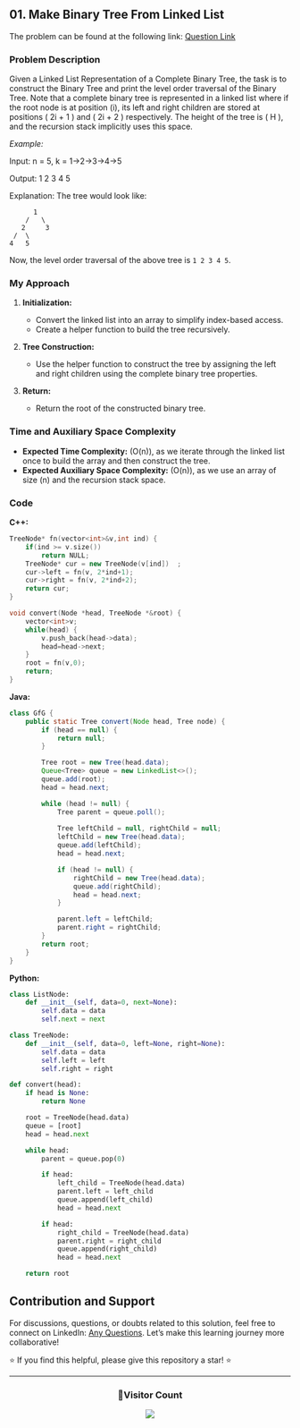 ## 01. Make Binary Tree From Linked List

The problem can be found at the following link: [Question Link](https://www.geeksforgeeks.org/problems/make-binary-tree/1)


### Problem Description

Given a Linked List Representation of a Complete Binary Tree, the task is to construct the Binary Tree and print the level order traversal of the Binary Tree. Note that a complete binary tree is represented in a linked list where if the root node is at position (i), its left and right children are stored at positions \( 2i + 1 \) and \( 2i + 2 \) respectively. The height of the tree is \( H \), and the recursion stack implicitly uses this space.

*Example:*

Input: 
n = 5, 
k = 1->2->3->4->5

Output:
1 2 3 4 5

Explanation:
The tree would look like:

```
      1
    /   \
   2     3
 /  \
4   5
```

Now, the level order traversal of the above tree is `1 2 3 4 5`.

### My Approach

1. **Initialization:**
    - Convert the linked list into an array to simplify index-based access.
    - Create a helper function to build the tree recursively.

2. **Tree Construction:**
    - Use the helper function to construct the tree by assigning the left and right children using the complete binary tree properties.

3. **Return:**
    - Return the root of the constructed binary tree.

### Time and Auxiliary Space Complexity

- **Expected Time Complexity:** \(O(n)\), as we iterate through the linked list once to build the array and then construct the tree.
- **Expected Auxiliary Space Complexity:** \(O(n)\), as we use an array of size \(n\) and the recursion stack space.

### Code

**C++:**

```cpp
TreeNode* fn(vector<int>&v,int ind) {
    if(ind >= v.size()) 
        return NULL;
    TreeNode* cur = new TreeNode(v[ind])  ; 
    cur->left = fn(v, 2*ind+1); 
    cur->right = fn(v, 2*ind+2); 
    return cur; 
}

void convert(Node *head, TreeNode *&root) {
    vector<int>v; 
    while(head) {
        v.push_back(head->data); 
        head=head->next; 
    }
    root = fn(v,0);
    return;
}
```

**Java:**

```java
class GfG {
    public static Tree convert(Node head, Tree node) {
        if (head == null) {
            return null;
        }

        Tree root = new Tree(head.data);
        Queue<Tree> queue = new LinkedList<>();
        queue.add(root);
        head = head.next;

        while (head != null) {
            Tree parent = queue.poll();
            
            Tree leftChild = null, rightChild = null;
            leftChild = new Tree(head.data);
            queue.add(leftChild);
            head = head.next;

            if (head != null) {
                rightChild = new Tree(head.data);
                queue.add(rightChild);
                head = head.next;
            }

            parent.left = leftChild;
            parent.right = rightChild;
        }
        return root;
    }
}
```

**Python:**

```python
class ListNode:
    def __init__(self, data=0, next=None):
        self.data = data
        self.next = next

class TreeNode:
    def __init__(self, data=0, left=None, right=None):
        self.data = data
        self.left = left
        self.right = right

def convert(head):
    if head is None:
        return None

    root = TreeNode(head.data)
    queue = [root]
    head = head.next

    while head:
        parent = queue.pop(0)

        if head:
            left_child = TreeNode(head.data)
            parent.left = left_child
            queue.append(left_child)
            head = head.next

        if head:
            right_child = TreeNode(head.data)
            parent.right = right_child
            queue.append(right_child)
            head = head.next

    return root
```

## Contribution and Support

For discussions, questions, or doubts related to this solution, feel free to connect on LinkedIn: [Any Questions](https://www.linkedin.com/in/het-patel-8b110525a/). Let’s make this learning journey more collaborative!

⭐ If you find this helpful, please give this repository a star! ⭐

---

<div align="center">
  <h3><b>📍Visitor Count</b></h3>
</div>

<p align="center">
  <img src="https://profile-counter.glitch.me/Hunterdii/count.svg" />
</p>
